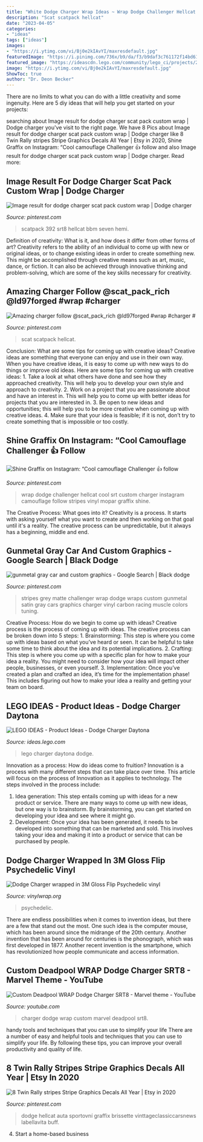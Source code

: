 ```yaml
---
title: "White Dodge Charger Wrap Ideas ~ Wrap Dodge Challenger Hellcat Cool Srt Custom Charger Instagram Camouflage Follow Stripes Vinyl Mopar Graffix Shine"
description: "Scat scatpack hellcat"
date: "2023-04-05"
categories:
- "ideas"
tags: ["ideas"]
images:
- "https://i.ytimg.com/vi/Bj0e2kIAvYI/maxresdefault.jpg"
featuredImage: "https://i.pinimg.com/736x/b9/da/f3/b9daf3c761172f14bd6152a7979f17fa.jpg"
featured_image: "https://ideascdn.lego.com/community/lego_ci/projects/265/b24/5258393-o_1c7hr0thc12q6g62sn1pbj1mp5e-kaXYFb1tE4eMnA-thumbnail-full.jpg"
image: "https://i.ytimg.com/vi/Bj0e2kIAvYI/maxresdefault.jpg"
ShowToc: true
author: "Dr. Deon Becker"
---
```



There are no limits to what you can do with a little creativity and some ingenuity. Here are 5 diy ideas that will help you get started on your projects: 

	

		
searching about Image result for dodge charger scat pack custom wrap | Dodge charger you've visit to the right page. We have 8 Pics about Image result for dodge charger scat pack custom wrap | Dodge charger like 8 Twin Rally stripes Stripe Graphics Decals All Year | Etsy in 2020, Shine Graffix on Instagram: “Cool camouflage Challenger 👍 follow and also Image result for dodge charger scat pack custom wrap | Dodge charger. Read more:
		
    
## Image Result For Dodge Charger Scat Pack Custom Wrap | Dodge Charger

<img loading=lazy src="https://i.pinimg.com/736x/89/f5/7e/89f57e641826fcb26dca3b91da68bb3c.jpg" onerror="this.onerror=null;this.src='https://tse2.mm.bing.net/th?id=OIP.Tj3Kmty_zA1MQl_l0VhZ7gHaFi&amp;pid=15.1';" alt="Image result for dodge charger scat pack custom wrap | Dodge charger">

_Source: pinterest.com_

>scatpack 392 srt8 hellcat bbm seven hemi. 

	

Definition of creativity: What is it, and how does it differ from other forms of art?
Creativity refers to the ability of an individual to come up with new or original ideas, or to change existing ideas in order to create something new. This might be accomplished through creative means such as art, music, dance, or fiction. It can also be achieved through innovative thinking and problem-solving, which are some of the key skills necessary for creativity.

    
## Amazing Charger Follow @scat_pack_rich @ld97forged #wrap #charger #

<img loading=lazy src="https://i.pinimg.com/736x/b9/da/f3/b9daf3c761172f14bd6152a7979f17fa.jpg" onerror="this.onerror=null;this.src='https://tse4.mm.bing.net/th?id=OIP.EkkI6V6uzpmlykpy6bQb4QHaEo&amp;pid=15.1';" alt="Amazing charger follow @scat_pack_rich @ld97forged #wrap #charger #">

_Source: pinterest.com_

>scat scatpack hellcat. 

	

Conclusion: What are some tips for coming up with creative ideas?
Creative ideas are something that everyone can enjoy and use in their own way. When you have creative ideas, it is easy to come up with new ways to do things or improve old ideas. Here are some tips for coming up with creative ideas: 1. Take a look at what others have done and see how they approached creativity. This will help you to develop your own style and approach to creativity. 2. Work on a project that you are passionate about and have an interest in. This will help you to come up with better ideas for projects that you are interested in. 3. Be open to new ideas and opportunities; this will help you to be more creative when coming up with creative ideas. 4. Make sure that your idea is feasible; if it is not, don’t try to create something that is impossible or too costly. 
    
## Shine Graffix On Instagram: “Cool Camouflage Challenger 👍 Follow

<img loading=lazy src="https://i.pinimg.com/736x/bc/1d/9b/bc1d9b59bda86849de1b043358ea5231.jpg" onerror="this.onerror=null;this.src='https://tse4.mm.bing.net/th?id=OIP.QRdPWSJC5icQseUYlD44MQHaHa&amp;pid=15.1';" alt="Shine Graffix on Instagram: “Cool camouflage Challenger 👍 follow">

_Source: pinterest.com_

>wrap dodge challenger hellcat cool srt custom charger instagram camouflage follow stripes vinyl mopar graffix shine. 

	

The Creative Process: What goes into it?
Creativity is a process. It starts with asking yourself what you want to create and then working on that goal until it's a reality. The creative process can be unpredictable, but it always has a beginning, middle and end.

    
## Gunmetal Gray Car And Custom Graphics - Google Search | Black Dodge

<img loading=lazy src="https://i.pinimg.com/originals/69/4b/cc/694bcc7803ba45108a487f7820d73a25.jpg" onerror="this.onerror=null;this.src='https://tse1.mm.bing.net/th?id=OIP.vO_lHqT-kcnCIaF0H09JGAHaE8&amp;pid=15.1';" alt="gunmetal gray car and custom graphics - Google Search | Black dodge">

_Source: pinterest.com_

>stripes grey matte challenger wrap dodge wraps custom gunmetal satin gray cars graphics charger vinyl carbon racing muscle colors tuning. 

	

Creative Process: How do we begin to come up with ideas?
Creative process is the process of coming up with ideas. The creative process can be broken down into 5 steps: 1. Brainstorming: This step is where you come up with ideas based on what you’ve heard or seen. It can be helpful to take some time to think about the idea and its potential implications. 2. Crafting: This step is where you come up with a specific plan for how to make your idea a reality. You might need to consider how your idea will impact other people, businesses, or even yourself. 3. Implementation: Once you’ve created a plan and crafted an idea, it’s time for the implementation phase! This includes figuring out how to make your idea a reality and getting your team on board. 
    
## LEGO IDEAS - Product Ideas - Dodge Charger Daytona

<img loading=lazy src="https://ideascdn.lego.com/community/lego_ci/projects/265/b24/5258393-o_1c7hr0thc12q6g62sn1pbj1mp5e-kaXYFb1tE4eMnA-thumbnail-full.jpg" onerror="this.onerror=null;this.src='https://tse1.mm.bing.net/th?id=OIP.Cfk5tGr6G3XnlSjtv3OyzQHaEK&amp;pid=15.1';" alt="LEGO IDEAS - Product Ideas - Dodge Charger Daytona">

_Source: ideas.lego.com_

>lego charger daytona dodge. 

	

Innovation as a process: How do ideas come to fruition?
Innovation is a process with many different steps that can take place over time. This article will focus on the process of Innovation as it applies to technology. The steps involved in the process include: 
1. Idea generation: This step entails coming up with ideas for a new product or service. There are many ways to come up with new ideas, but one way is to brainstorm. By brainstorming, you can get started on developing your idea and see where it might go. 
2. Development: Once your idea has been generated, it needs to be developed into something that can be marketed and sold. This involves taking your idea and making it into a product or service that can be purchased by people. 

    
## Dodge Charger Wrapped In 3M Gloss Flip Psychedelic Vinyl

<img loading=lazy src="https://www.vinylwrap.org/wp-content/uploads/2020/02/57491867_315708332428163_5881004967117086124_n.jpg" onerror="this.onerror=null;this.src='https://tse2.mm.bing.net/th?id=OIP.5KLic0Bx6lBttLYVuEmdpAHaHa&amp;pid=15.1';" alt="Dodge Charger wrapped in 3M Gloss Flip Psychedelic vinyl">

_Source: vinylwrap.org_

>psychedelic. 

	

There are endless possibilities when it comes to invention ideas, but there are a few that stand out the most. One such idea is the computer mouse, which has been around since the midrange of the 20th century. Another invention that has been around for centuries is the phonograph, which was first developed in 1877. Another recent invention is the smartphone, which has revolutionized how people communicate and access information.

    
## Custom Deadpool WRAP Dodge Charger SRT8 - Marvel Theme - YouTube

<img loading=lazy src="https://i.ytimg.com/vi/Bj0e2kIAvYI/maxresdefault.jpg" onerror="this.onerror=null;this.src='https://tse1.mm.bing.net/th?id=OIP.DgbAqoM6uyrhmmzVsd3PMgHaEK&amp;pid=15.1';" alt="Custom Deadpool WRAP Dodge Charger SRT8 - Marvel theme - YouTube">

_Source: youtube.com_

>charger dodge wrap custom marvel deadpool srt8. 

	

handy tools and techniques that you can use to simplify your life
There are a number of easy and helpful tools and techniques that you can use to simplify your life. By following these tips, you can improve your overall productivity and quality of life.

    
## 8 Twin Rally Stripes Stripe Graphics Decals All Year | Etsy In 2020

<img loading=lazy src="https://i.pinimg.com/736x/81/25/67/812567c622c1545b2879bc39f66781ff.jpg" onerror="this.onerror=null;this.src='https://tse2.mm.bing.net/th?id=OIP.K-zvrO9UO4HVoc1p0k5DdgHaHd&amp;pid=15.1';" alt="8 Twin Rally stripes Stripe Graphics Decals All Year | Etsy in 2020">

_Source: pinterest.com_

>dodge hellcat auta sportovní graffix brissette vinttageclassiccarsnews labellavita buff. 

	

4. Start a home-based business

